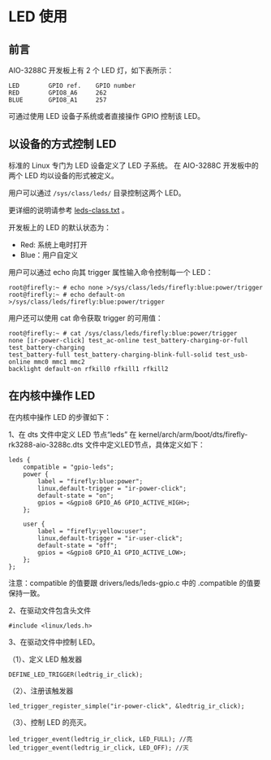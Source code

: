 # LED 使用

## 前言

AIO-3288C 开发板上有 2 个 LED 灯，如下表所示：
```
LED 	   GPIO ref.    GPIO number
RED 	   GPIO8_A6 	262
BLUE 	   GPIO8_A1 	257
```
可通过使用 LED 设备子系统或者直接操作 GPIO 控制该 LED。

## 以设备的方式控制 LED

标准的 Linux 专门为 LED 设备定义了 LED 子系统。 在 AIO-3288C 开发板中的两个 LED 均以设备的形式被定义。

用户可以通过 `/sys/class/leds/` 目录控制这两个 LED。  

更详细的说明请参考 [leds-class.txt](https://www.kernel.org/doc/Documentation/leds/leds-class.txt) 。

开发板上的 LED 的默认状态为：

* Red: 系统上电时打开
* Blue：用户自定义


用户可以通过 echo 向其 trigger 属性输入命令控制每一个 LED：

```
root@firefly:~ # echo none >/sys/class/leds/firefly:blue:power/trigger
root@firefly:~ # echo default-on >/sys/class/leds/firefly:blue:power/trigger
```

用户还可以使用 cat 命令获取 trigger 的可用值：

```
root@firefly:~ # cat /sys/class/leds/firefly:blue:power/trigger
none [ir-power-click] test_ac-online test_battery-charging-or-full test_battery-charging
test_battery-full test_battery-charging-blink-full-solid test_usb-online mmc0 mmc1 mmc2
backlight default-on rfkill0 rfkill1 rfkill2
```

## 在内核中操作 LED

在内核中操作 LED 的步骤如下：

1、在 dts 文件中定义 LED 节点“leds”
在 kernel/arch/arm/boot/dts/firefly-rk3288-aio-3288c.dts 文件中定义LED节点，具体定义如下：

```
leds {
    compatible = "gpio-leds";
    power {
        label = "firefly:blue:power";
        linux,default-trigger = "ir-power-click";
        default-state = "on";
        gpios = <&gpio8 GPIO_A6 GPIO_ACTIVE_HIGH>;
    };

    user {
        label = "firefly:yellow:user";
        linux,default-trigger = "ir-user-click";
        default-state = "off";
        gpios = <&gpio8 GPIO_A1 GPIO_ACTIVE_LOW>;
    };
};
```

注意：compatible 的值要跟 drivers/leds/leds-gpio.c 中的 .compatible 的值要保持一致。

2、在驱动文件包含头文件

```
#include <linux/leds.h>
```

3、在驱动文件中控制 LED。

（1）、定义 LED 触发器

```
DEFINE_LED_TRIGGER(ledtrig_ir_click);
```

（2）、注册该触发器

```
led_trigger_register_simple("ir-power-click", &ledtrig_ir_click);
```

（3）、控制 LED 的亮灭。

```
led_trigger_event(ledtrig_ir_click, LED_FULL); //亮 
led_trigger_event(ledtrig_ir_click, LED_OFF); //灭
```